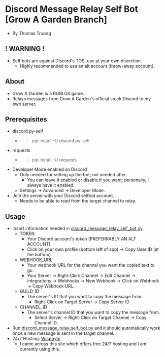 # Discord Message Relay Self Bot [Grow A Garden Branch]
- By Thomas Truong

## ! WARNING !
- Self bots are against Discord's TOS, use at your own discretion.
  - Highly recommended to use an alt account (throw-away account).

## About
- Grow A Garden is a ROBLOX game.
- Relays messages from Grow A Garden's official stock Discord to my own server.

## Prerequisites
- discord.py-self
  - > pip install -U discord.py-self
- requests
  - > pip install -U requests
- Developer Mode enabled on Discord
  - Only needed for setting up the bot; not needed after.
    - You can leave it enabled or disable if you want; personally, I always have it enabled.
  - Settings -> Advanced -> Developer Mode.
- Join the server with your Discord selfbot account.
  - Needs to be able to read from the target channel to relay.

## Usage
- Insert information needed in [discord_message_relay_self_bot.py](discord_message_relay_self_bot.py).
  - TOKEN
    - Your Discord account's token (PREFERRABLY AN ALT ACCOUNT).
    - Click on your own profile (bottom left of app) -> Copy User ID (at the bottom).
  - WEBHOOK_URL
    - Your webhook URL for the channel you want the copied text to go.
    - Your Server -> Right-Click Channel -> Edit Channel -> Integrations -> Webhooks -> New Webhook -> Click on Webhook -> Copy Webhook URL.
  - GUILD_ID
    - The server's ID that you want to copy the message from.
      - Right-Click on Target Server -> Copy Server ID.
  - CHANNEL_ID
    - The server's channel ID that you want to copy the message from.
      - Select Server -> Right-Click on Target Channel -> Copy Channel ID.
- Run [discord_message_relay_self_bot.py](discord_message_relay_self_bot.py) and it should automatically work once a new message is sent in the target channel.
- 24/7 Hosting: [Wispbyte](http://wispbyte.com/)
  - I came across this site which offers free 24/7 hosting and I am currently using this.